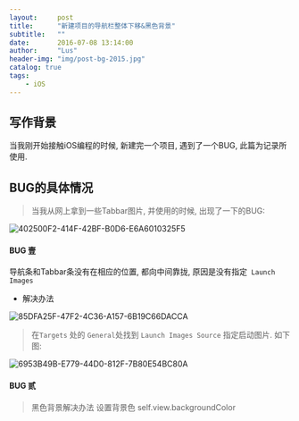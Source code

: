 ```yaml
---
layout:     post
title:      "新建项目的导航栏整体下移&黑色背景"
subtitle:   ""
date:       2016-07-08 13:14:00
author:     "Lus"
header-img: "img/post-bg-2015.jpg"
catalog: true
tags:
    - iOS
---
```



## 写作背景
当我刚开始接触iOS编程的时候, 新建完一个项目, 遇到了一个BUG, 此篇为记录所使用. 
## BUG的具体情况
>当我从网上拿到一些Tabbar图片, 并使用的时候, 出现了一下的BUG:

![402500F2-414F-42BF-B0D6-E6A6010325F5](media/14994875667171/402500F2-414F-42BF-B0D6-E6A6010325F5.png)

<!-- more -->
#### BUG 壹
导航条和Tabbar条没有在相应的位置, 都向中间靠拢, 原因是没有指定` Launch Images`

* 解决办法
 
![85DFA25F-47F2-4C36-A157-6B19C66DACCA](media/14994875667171/85DFA25F-47F2-4C36-A157-6B19C66DACCA.png)
>在`Targets` 处的 `General`处找到 `Launch Images Source` 指定启动图片.
>如下图:
 
![6953B49B-E779-44D0-812F-7B80E54BC80A](media/14994875667171/6953B49B-E779-44D0-812F-7B80E54BC80A.png)
#### BUG 贰
>黑色背景解决办法 设置背景色 self.view.backgroundColor

